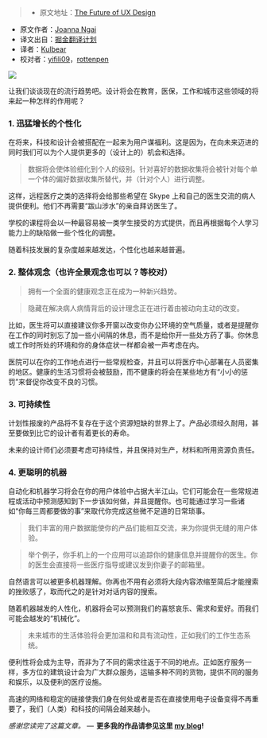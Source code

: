 > * 原文地址：[The Future of UX Design](https://uxdesign.cc/the-future-of-ux-design-8942e8fe0e8f#.83cutbv0n)
* 原文作者：[Joanna Ngai](https://uxdesign.cc/@ngai.yt)
* 译文出自：[掘金翻译计划](https://github.com/xitu/gold-miner)
* 译者：[Kulbear](https://kulbear.github.io/)
* 校对者：[yifili09](https://github.com/yifili09)，[rottenpen](https://github.com/rottenpen)

![](http://ac-Myg6wSTV.clouddn.com/e3d684fd9164f58e7f03.png)

让我们谈谈现在的流行趋势吧。设计将会在教育，医保，工作和城市这些领域的将来起一种怎样的作用呢？

### 1. 迅猛增长的个性化

在将来，科技和设计会被搭配在一起来为用户谋福利。这是因为，在向未来迈进的同时我们可以为个人提供更多的（设计上的）机会和选择。
> 数据将会使体验细化到个人的级别。针对喜好的数据收集将会被针对每个单一个体的偏好数据收集所替代，并（针对个人）进行调整。

这样，远程医疗之类的选择将会给那些希望在 Skype 上和自己的医生交流的病人提供便利。他们不再需要“跋山涉水”的亲自拜访医生了。

学校的课程将会以一种最容易被一类学生接受的方式提供，而且再根据每个人学习能力上的缺陷做一些个性化的调整。

随着科技发展的复杂度越来越发达，个性化也越来越普遍。

### 2. 整体观念（也许全景观念也可以？等校对）

> 拥有一个全面的健康观念正在成为一种新兴趋势。

> 隐藏在解决病人病情背后的设计理念正在进行着由被动向主动的改变。

比如，医生将可以直接建议你多开窗以改变你办公环境的空气质量，或者是提醒你在工作的同时别忘了加一些小间隔的休息，而不是给你开一些处方药了事。你休息或工作时所处的环境和你的身体症状一样都会被一声考虑在内。

医院可以在你的工作地点进行一些常规检查，并且可以将医疗中心部署在人员密集的地区。健康的生活习惯将会被鼓励，而不健康的将会在某些地方有“小小的惩罚”来督促你改变不良的习惯。

### 3. 可持续性

计划性报废的产品将不复存在于这个资源短缺的世界上了。产品必须经久耐用，甚至要做到比它的设计者有着更长的寿命。

未来的设计师们必须要考虑可持续性，并且保持对生产，材料和所用资源负责任。

### 4. 更聪明的机器

自动化和机器学习将会在你的用户体验中占据大半江山。它们可能会在一些常规进程或活动中预测感知到下一步该如何做，并且提醒你。也可能通过学习一些诸如“你每三周都要做的事”来取代你完成这些微不足道的日常琐事。

> 我们丰富的用户数据能使你的产品们能相互交流，来为你提供无缝的用户体验。

> 举个例子，你手机上的一个应用可以追踪你的健康信息并提醒你的医生。你的医生会直接将一些医疗指导或建议发到你妻子的邮箱里。

自然语言可以被更多机器理解。你再也不用有必须将大段内容浓缩至简后才能搜索的挫败感了，取而代之的是针对对话内容的搜索。

随着机器越发的人性化，机器将会可以预测我们的喜怒哀乐、需求和爱好。而我们可能会越发的“机械化”。

> 未来城市的生活体验将会更加温和和具有流动性，正如我们的工作生态系统。

便利性将会成为主导，而非为了不同的需求往返于不同的地点。正如医疗服务一样，多方位的建筑设计会为广大群众服务，运输多种不同的货物，提供不同的服务和娱乐，以及便利的医疗设施。

高速的网络和稳定的链接使我们身在何处或者是否在直接使用电子设备变得不再重要了，我们（人类）和科技的间隔会越来越小。

*感谢您读完了这篇文章。* —  **更多我的作品请参见这里 [my blog](http://design-unicorn.blogspot.com/)!**

